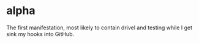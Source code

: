 # alpha
The first manifestation, most likely to contain drivel and testing while I get sink my hooks into GitHub.

